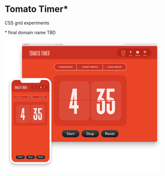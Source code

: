 # Tomato Timer\*

CSS grid experiments

\* final domain name TBD

![screenshot](https://raw.githubusercontent.com/jm3/pomo/master/docs/pomo-mobile+web@0.5x.png)
